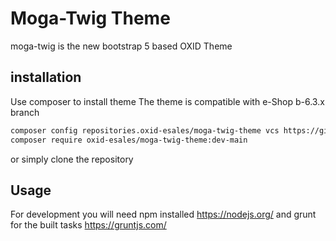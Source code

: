 # Moga-Twig Theme
moga-twig is the new bootstrap 5 based OXID Theme

## installation
Use composer to install theme
The theme is compatible with e-Shop b-6.3.x branch

```bash
composer config repositories.oxid-esales/moga-twig-theme vcs https://github.com/OXID-eSales/moga-twig-theme
composer require oxid-esales/moga-twig-theme:dev-main
```

or simply clone the repository

## Usage
For development you will need npm installed https://nodejs.org/ and grunt for the built tasks https://gruntjs.com/
